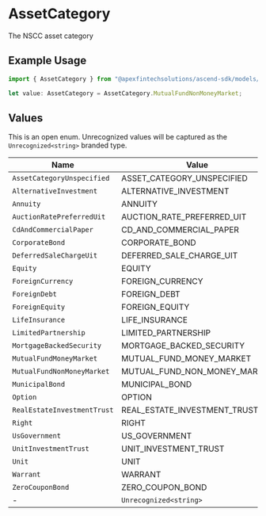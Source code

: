 # AssetCategory

The NSCC asset category

## Example Usage

```typescript
import { AssetCategory } from "@apexfintechsolutions/ascend-sdk/models/components";

let value: AssetCategory = AssetCategory.MutualFundNonMoneyMarket;
```

## Values

This is an open enum. Unrecognized values will be captured as the `Unrecognized<string>` branded type.

| Name                         | Value                        |
| ---------------------------- | ---------------------------- |
| `AssetCategoryUnspecified`   | ASSET_CATEGORY_UNSPECIFIED   |
| `AlternativeInvestment`      | ALTERNATIVE_INVESTMENT       |
| `Annuity`                    | ANNUITY                      |
| `AuctionRatePreferredUit`    | AUCTION_RATE_PREFERRED_UIT   |
| `CdAndCommercialPaper`       | CD_AND_COMMERCIAL_PAPER      |
| `CorporateBond`              | CORPORATE_BOND               |
| `DeferredSaleChargeUit`      | DEFERRED_SALE_CHARGE_UIT     |
| `Equity`                     | EQUITY                       |
| `ForeignCurrency`            | FOREIGN_CURRENCY             |
| `ForeignDebt`                | FOREIGN_DEBT                 |
| `ForeignEquity`              | FOREIGN_EQUITY               |
| `LifeInsurance`              | LIFE_INSURANCE               |
| `LimitedPartnership`         | LIMITED_PARTNERSHIP          |
| `MortgageBackedSecurity`     | MORTGAGE_BACKED_SECURITY     |
| `MutualFundMoneyMarket`      | MUTUAL_FUND_MONEY_MARKET     |
| `MutualFundNonMoneyMarket`   | MUTUAL_FUND_NON_MONEY_MARKET |
| `MunicipalBond`              | MUNICIPAL_BOND               |
| `Option`                     | OPTION                       |
| `RealEstateInvestmentTrust`  | REAL_ESTATE_INVESTMENT_TRUST |
| `Right`                      | RIGHT                        |
| `UsGovernment`               | US_GOVERNMENT                |
| `UnitInvestmentTrust`        | UNIT_INVESTMENT_TRUST        |
| `Unit`                       | UNIT                         |
| `Warrant`                    | WARRANT                      |
| `ZeroCouponBond`             | ZERO_COUPON_BOND             |
| -                            | `Unrecognized<string>`       |
